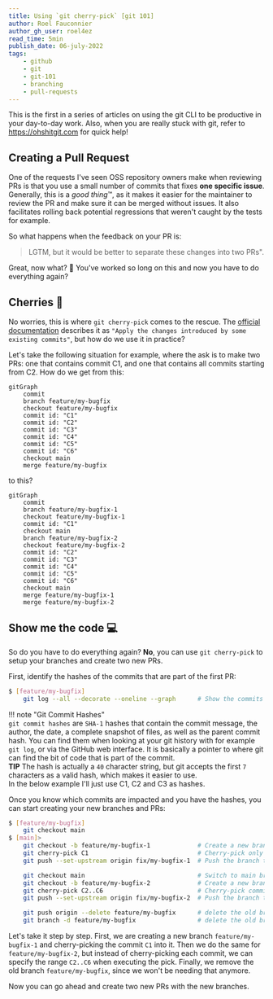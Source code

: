 ```yaml
---
title: Using `git cherry-pick` [git 101]
author: Roel Fauconnier
author_gh_user: roel4ez
read_time: 5min
publish_date: 06-july-2022
tags:
    - github
    - git
    - git-101
    - branching
    - pull-requests
---
```


This is the first in a series of articles on using the git CLI to be productive
in your day-to-day work. Also, when you are really stuck with git, refer to
<https://ohshitgit.com> for quick help!

## Creating a Pull Request

One of the requests I've seen OSS repository owners make when reviewing PRs
is that you use a small number of commits that fixes **one specific issue**.
Generally, this is a *good thing*™️, as it makes it easier for the maintainer to
review the PR and make sure it can be merged without issues. It also facilitates
rolling back potential regressions that weren't caught by the tests for example.

So what happens when the feedback on your PR is: 

> LGTM, but it would be better to separate these changes into two PRs".

 Great, now what? 🤔 You've worked so long on this and now you have to do
 everything again?

## Cherries 🍒

No worries, this is where `git cherry-pick` comes to the rescue. The [official 
documentation](https://git-scm.com/docs/git-cherry-pick) describes it as `"Apply
the changes introduced by some existing commits"`, but how do we use it in
practice?

Let's take the following situation for example, where the ask is to make two PRs:
one that contains commit C1, and one that contains all commits starting from C2.
How do we get from this:

```mermaid
gitGraph
    commit
    branch feature/my-bugfix
    checkout feature/my-bugfix
    commit id: "C1"
    commit id: "C2"
    commit id: "C3"
    commit id: "C4"
    commit id: "C5"
    commit id: "C6"
    checkout main
    merge feature/my-bugfix
```

to this?
    
```mermaid
gitGraph
    commit
    branch feature/my-bugfix-1
    checkout feature/my-bugfix-1
    commit id: "C1"
    checkout main
    branch feature/my-bugfix-2
    checkout feature/my-bugfix-2
    commit id: "C2"
    commit id: "C3"
    commit id: "C4"
    commit id: "C5"
    commit id: "C6"
    checkout main
    merge feature/my-bugfix-1
    merge feature/my-bugfix-2
```

## Show me the code 💻

So do you have to do everything again? **No**, you can use `git cherry-pick` to
setup your branches and create two new PRs.

First, identify the hashes of the commits that are part of the first PR:

```bash title="Identify the commits that are part of the first PR"
$ [feature/my-bugfix] 
    git log --all --decorate --oneline --graph      # Show the commits in this feature branch, in a nicely formatted graph
```

!!! note "Git Commit Hashes"  
    `git commit hashes` are `SHA-1` hashes that contain the commit message, the
    author, the date, a complete snapshot of files, as well as the parent commit
    hash.
    You can find them when looking at your git history with for example `git log`,
    or via the GitHub web interface. It is basically a pointer to where git can
    find the bit of code that is part of the commit.  
    **TIP** The hash is actually a `40` character string, but git accepts
    the first `7` characters as a valid hash, which makes it easier to use.  
    In the below example I'll just use C1, C2 and C3 as hashes.

Once you know which commits are impacted and you have the hashes, you can start
creating your new branches and PRs:

```bash	title="Cherry-pick the commits to different branches"
$ [feature/my-bugfix]
    git checkout main
$ [main]> 
    git checkout -b feature/my-bugfix-1             # Create a new branch for the C1 changes
    git cherry-pick C1                              # Cherry-pick only commit C1
    git push --set-upstream origin fix/my-bugfix-1  # Push the branch to the remote

    git checkout main                               # Switch to main branch, since we want to use the same base branch for the other changes
    git checkout -b feature/my-bugfix-2             # Create a new branch for the C2 changes
    git cherry-pick C2..C6                          # Cherry-pick commits C2 to C6                
    git push --set-upstream origin fix/my-bugfix-2  # Push the branch to the remote

    git push origin --delete feature/my-bugfix      # delete the old branch remotely
    git branch -d feature/my-bugfix                 # delete the old branch locally
```

Let's take it step by step. First, we are creating a new branch
`feature/my-bugfix-1` and cherry-picking the commit `C1` into it. Then
we do the same for `feature/my-bugfix-2`, but instead of cherry-picking each
commit, we can specify the range `C2..C6` when executing the pick.
Finally, we remove the old branch `feature/my-bugfix`, since we won't be needing
that anymore.

Now you can go ahead and create two new PRs with the new branches.
